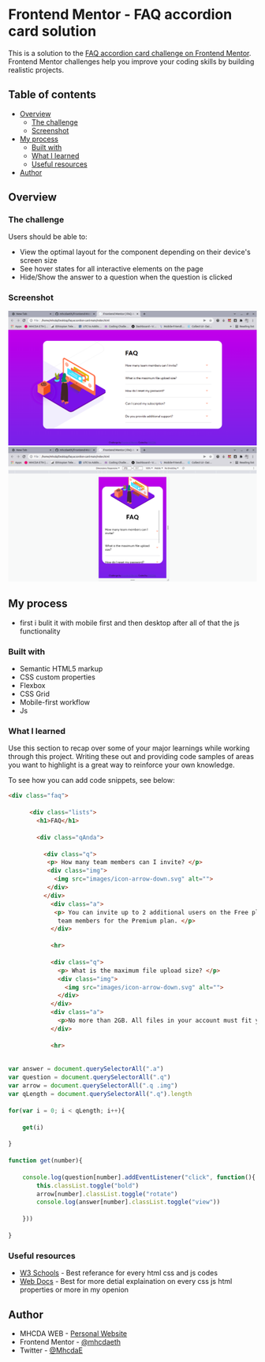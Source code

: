 # Frontend Mentor - FAQ accordion card solution

This is a solution to the [FAQ accordion card challenge on Frontend Mentor](https://www.frontendmentor.io/challenges/faq-accordion-card-XlyjD0Oam). Frontend Mentor challenges help you improve your coding skills by building realistic projects. 

## Table of contents

- [Overview](#overview)
  - [The challenge](#the-challenge)
  - [Screenshot](#screenshot)
- [My process](#my-process)
  - [Built with](#built-with)
  - [What I learned](#what-i-learned)
  - [Useful resources](#useful-resources)
- [Author](#author)


## Overview

### The challenge

Users should be able to:

- View the optimal layout for the component depending on their device's screen size
- See hover states for all interactive elements on the page
- Hide/Show the answer to a question when the question is clicked

### Screenshot

![](screenshots/Screenshot.png)
![](screenshots/Screenshot-mobile.png)

## My process

- first i bulit it with mobile first and then desktop after all of that the js functionality

### Built with

- Semantic HTML5 markup
- CSS custom properties
- Flexbox
- CSS Grid
- Mobile-first workflow
- Js
### What I learned

Use this section to recap over some of your major learnings while working through this project. Writing these out and providing code samples of areas you want to highlight is a great way to reinforce your own knowledge.

To see how you can add code snippets, see below:

```html
<div class="faq">

      <div class="lists">
        <h1>FAQ</h1>

        <div class="qAnda">
  
          <div class="q">
           <p> How many team members can I invite? </p>
           <div class="img">
             <img src="images/icon-arrow-down.svg" alt="">
           </div>
          </div>
            <div class="a">
             <p> You can invite up to 2 additional users on the Free plan. There is no limit on 
              team members for the Premium plan. </p>
            </div>    
            
            <hr>
  
            <div class="q">
              <p> What is the maximum file upload size? </p>
              <div class="img">
                <img src="images/icon-arrow-down.svg" alt="">
              </div>
            </div>
            <div class="a">
              <p>No more than 2GB. All files in your account must fit your allotted storage space.</p>
            </div>
            
            <hr>
```


```js loops and gives all the html elements a event listener with out typing event listener for all the question elelemts

var answer = document.querySelectorAll(".a")
var question = document.querySelectorAll(".q")
var arrow = document.querySelectorAll(".q .img")
var qLength = document.querySelectorAll(".q").length

for(var i = 0; i < qLength; i++){
    
    get(i)

}

function get(number){

    console.log(question[number].addEventListener("click", function(){
        this.classList.toggle("bold")
        arrow[number].classList.toggle("rotate")
        console.log(answer[number].classList.toggle("view"))

    }))

}
```

### Useful resources

- [W3 Schools](https://www.w3schools.com) - Best referance for every html css and js codes
- [Web Docs](https://www.mdn.com) - Best for more detial explaination on every css js html properties or more in my openion

## Author

- MHCDA WEB - [Personal Website](https://l.instagram.com/?u=https%3A%2F%2Fmhcdaeth.github.io%2Fmhcda-eth-web-v2.0%2F&e=ATPAww3rFG5eut5TBkT5JUcz9pju1Or8E1VaQyVT1fWS6D3_cLLe5tsUEGmN_pBT1FEnFj8wRmuSvyAWc19S7hA&s=1)
- Frontend Mentor - [@mhcdaeth](https://www.frontendmentor.io/profile/mhcdaeth)
- Twitter - [@MhcdaE](https://twitter.com/MhcdaE/)
